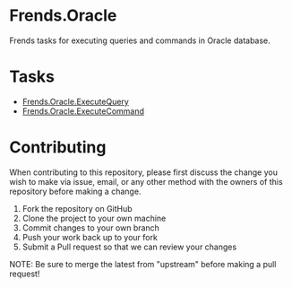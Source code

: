 # Frends.Oracle

Frends tasks for executing queries and commands in Oracle database. 

# Tasks

- [Frends.Oracle.ExecuteQuery](Frends.Oracle.ExecuteQuery/README.md)
- [Frends.Oracle.ExecuteCommand](Frends.Oracle.ExecuteCommand/README.md)

# Contributing
When contributing to this repository, please first discuss the change you wish to make via issue, email, or any other method with the owners of this repository before making a change.

1. Fork the repository on GitHub
2. Clone the project to your own machine
3. Commit changes to your own branch
4. Push your work back up to your fork
5. Submit a Pull request so that we can review your changes

NOTE: Be sure to merge the latest from "upstream" before making a pull request!